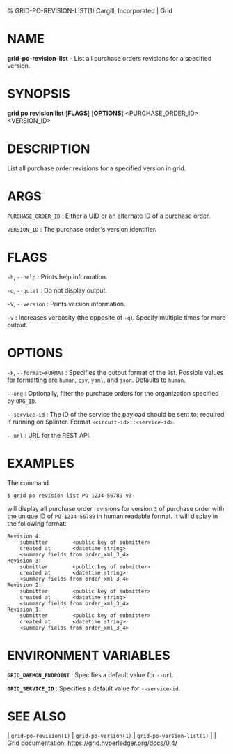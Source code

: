 % GRID-PO-REVISION-LIST(1) Cargill, Incorporated | Grid
<!--
  Copyright 2021 Cargill Incorporated
  Licensed under Creative Commons Attribution 4.0 International License
  https://creativecommons.org/licenses/by/4.0/
-->

NAME
====

**grid-po-revision-list** - List all purchase orders revisions for a specified version.

SYNOPSIS
========

**grid po revision list** \[**FLAGS**\] \[**OPTIONS**\] <PURCHASE_ORDER_ID> <VERSION_ID>

DESCRIPTION
===========

List all purchase order revisions for a specified version in grid.

ARGS
====

`PURCHASE_ORDER_ID`
: Either a UID or an alternate ID of a purchase order.

`VERSION_ID`
: The purchase order's version identifier.

FLAGS
=====

`-h`, `--help`
: Prints help information.

`-q`, `--quiet`
: Do not display output.

`-V`, `--version`
: Prints version information.

`-v`
: Increases verbosity (the opposite of `-q`). Specify multiple times for more
  output.

OPTIONS
=======

`-F`, `--format=FORMAT`
: Specifies the output format of the list. Possible values for formatting are
  `human`, `csv`, `yaml`, and `json`. Defaults to `human`.

`--org`
: Optionally, filter the purchase orders for the organization specified by
  `ORG_ID`.

`--service-id`
: The ID of the service the payload should be sent to; required if running on
  Splinter. Format `<circuit-id>::<service-id>`.

  `--url`
: URL for the REST API.

EXAMPLES
========

The command
```
$ grid po revision list PO-1234-56789 v3
```

will display all purchase order revisions for version `3` of
purchase order with the unique ID of `PO-1234-56789` in human
readable format. It will display in the following format:
```
Revision 4:
    submitter        <public key of submitter>
    created at       <datetime string>
    <summary fields from order_xml_3_4>
Revision 3:
    submitter        <public key of submitter>
    created at       <datetime string>
    <summary fields from order_xml_3_4>
Revision 2:
    submitter        <public key of submitter>
    created at       <datetime string>
    <summary fields from order_xml_3_4>
Revision 1:
    submitter        <public key of submitter>
    created at       <datetime string>
    <summary fields from order_xml_3_4>
```

ENVIRONMENT VARIABLES
=====================

**`GRID_DAEMON_ENDPOINT`**
: Specifies a default value for `--url`.

**`GRID_SERVICE_ID`**
: Specifies a default value for `--service-id`.

SEE ALSO
========
| `grid-po-revision(1)`
| `grid-po-version(1)`
| `grid-po-version-list(1)`
|
| Grid documentation: https://grid.hyperledger.org/docs/0.4/

